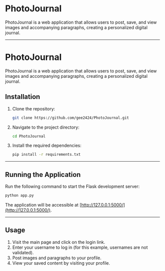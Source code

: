 # PhotoJournal
PhotoJournal is a web application that allows users to post, save, and view images and accompanying paragraphs, creating a personalized digital journal.
***
# PhotoJournal

PhotoJournal is a web application that allows users to post, save, and view images and accompanying paragraphs, creating a personalized digital journal.

## Installation

1. Clone the repository:
   ```sh
   git clone https://github.com/gee2424/PhotoJournal.git
   ```

2. Navigate to the project directory:
   ```sh
   cd PhotoJournal
   ```

3. Install the required dependencies:
   ```sh
   pip install -r requirements.txt
   ```
***
## Running the Application

Run the following command to start the Flask development server:
```sh
python app.py
```

The application will be accessible at [http://127.0.0.1:5000/](http://127.0.0.1:5000/).
***
## Usage

1. Visit the main page and click on the login link.
2. Enter your username to log in (for this example, usernames are not validated).
3. Post images and paragraphs to your profile.
4. View your saved content by visiting your profile.
